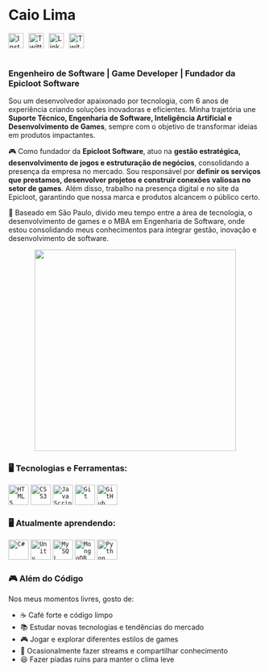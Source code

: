 <!-- <img align="right" width="250px" style="margin-top:-20px" src=""> -->
</br>
</br>
<div style="display:inline-block">
 <h1 align="left">Caio Lima</h1>
 <a href="https://www.instagram.com/tvnergal/" target="_blank">
    <img align="left" width="30px" height="30px" src="https://upload.wikimedia.org/wikipedia/commons/e/e7/Instagram_logo_2016.svg" alt="Instagram" style="vertical-align:top; margin-right: 10px;">
  </a> 
  <a href="https://twitter.com/tvnergal" target="_blank">
    <img align="left" width="30px" height="30px" src="https://upload.wikimedia.org/wikipedia/commons/6/6b/Twitter_Logo_Blue.png" alt="Twitter" style="vertical-align:top; margin-right: 10px;">
  </a>
  <a href="https://www.linkedin.com/in/caio-slima/" target="_blank">
    <img align="left" width="30px" height="30px" src="https://upload.wikimedia.org/wikipedia/commons/f/f8/LinkedIn_icon_circle.svg" alt="LinkedIn" style="vertical-align:top; margin-right: 10px;">
  </a>
  <a href="https://www.twitch.tv/tvnergal/" target="_blank">
    <img align="left" width="30px" height="30px" src="https://upload.wikimedia.org/wikipedia/commons/2/20/Twitch_icon_2012.svg" alt="Twitch" style="vertical-align:top;">
  </a>
</div>

</br>
</br>

<h3>Engenheiro de Software | Game Developer | Fundador da Epicloot Software</h3>

<p>Sou um desenvolvedor apaixonado por tecnologia, com 6 anos de experiência criando soluções inovadoras e eficientes. Minha trajetória une <strong>Suporte Técnico, Engenharia de Software, Inteligência Artificial e Desenvolvimento de Games</strong>, sempre com o objetivo de transformar ideias em produtos impactantes.</p>

<p>🎮 Como fundador da <strong>Epicloot Software</strong>, atuo na <strong>gestão estratégica, desenvolvimento de jogos e estruturação de negócios</strong>, consolidando a presença da empresa no mercado. Sou responsável por <strong>definir os serviços que prestamos, desenvolver projetos e construir conexões valiosas no setor de games</strong>. Além disso, trabalho na presença digital e no site da Epicloot, garantindo que nossa marca e produtos alcancem o público certo.</p>

<p>📍 Baseado em São Paulo, divido meu tempo entre a área de tecnologia, o desenvolvimento de games e o MBA em Engenharia de Software, onde estou consolidando meus conhecimentos para integrar gestão, inovação e desenvolvimento de software.</p>

<p align="center">
  <img src="https://pa1.aminoapps.com/5979/aa6e2c0324a5a4ff7c47a9bf32a7fbafd240f5c5_hq.gif" width="400">
</p>

<h3> 🖥️ Tecnologias e Ferramentas:</h3>

<code><img width="40px" src="https://cdn.jsdelivr.net/gh/devicons/devicon/icons/html5/html5-original-wordmark.svg" title="HTML5"/></code>
<code><img width="40px" src="https://cdn.jsdelivr.net/gh/devicons/devicon/icons/css3/css3-original-wordmark.svg" title="CSS3"/></code>
<code><img width="40px" src="https://cdn.jsdelivr.net/gh/devicons/devicon/icons/javascript/javascript-original.svg" title="JavaScript"/></code>
<code><img width="40px" src="https://cdn.jsdelivr.net/gh/devicons/devicon/icons/git/git-original.svg" title="Git"/></code>
<code><img width="40px" src="https://cdn.jsdelivr.net/gh/devicons/devicon/icons/github/github-original.svg" title="GitHub"/></code>

<h3>🖥️ Atualmente aprendendo:</h3> 
<code><img width="40px" src="https://cdn.jsdelivr.net/gh/devicons/devicon/icons/csharp/csharp-original.svg" title="C#"/></code>
<code><img width="40px" src="https://cdn.jsdelivr.net/gh/devicons/devicon/icons/unity/unity-original-wordmark.svg" title="Unity"/></code>
<code><img width="40px" src="https://cdn.jsdelivr.net/gh/devicons/devicon/icons/mysql/mysql-original.svg" title="MySQL"/></code>
<code><img width="40px" src="https://cdn.jsdelivr.net/gh/devicons/devicon/icons/mongodb/mongodb-original-wordmark.svg" title="MongoDB"/></code>
<code><img width="40px" src="https://cdn.jsdelivr.net/gh/devicons/devicon/icons/python/python-original.svg" title="Python"/></code>

<h3>🎮 Além do Código</h3>

<p>Nos meus momentos livres, gosto de:</p>
<ul>
  <li>☕ Café forte e código limpo</li>
  <li>📚 Estudar novas tecnologias e tendências do mercado</li>
  <li>🎮 Jogar e explorar diferentes estilos de games</li>
  <li>📢 Ocasionalmente fazer streams e compartilhar conhecimento</li>
  <li>😆 Fazer piadas ruins para manter o clima leve</li>
</ul>
